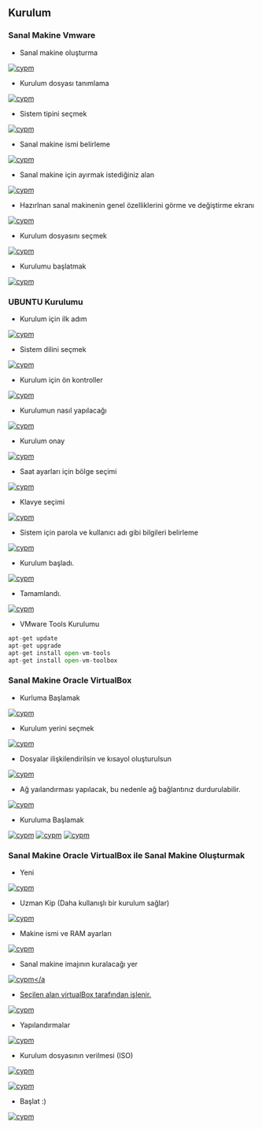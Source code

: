 ## Kurulum

### Sanal Makine Vmware


+ Sanal makine oluşturma

<a href="#" rel="some text">![cypm](/img/1.png)</a>

+ Kurulum dosyası tanımlama

<a href="#" rel="some text">![cypm](/img/2.png)</a>

+ Sistem tipini seçmek

<a href="#" rel="some text">![cypm](/img/3.png)</a>

+ Sanal makine ismi belirleme

<a href="#" rel="some text">![cypm](/img/4.png)</a>

+ Sanal makine için ayırmak istediğiniz alan

<a href="#" rel="some text">![cypm](/img/5.png)</a>

+ Hazırlnan sanal makinenin genel özelliklerini görme ve değiştirme ekranı

<a href="#" rel="some text">![cypm](/img/6.png)</a>

+ Kurulum dosyasını seçmek

<a href="#" rel="some text">![cypm](/img/8.png)</a>

+ Kurulumu başlatmak

<a href="#" rel="some text">![cypm](/img/7.png)</a>

### UBUNTU Kurulumu

+ Kurulum için ilk adım

<a href="#" rel="some text">![cypm](/img/u1.png)</a>

+ Sistem dilini seçmek

<a href="#" rel="some text">![cypm](/img/u2.png)</a>

+ Kurulum için ön kontroller

<a href="#" rel="some text">![cypm](/img/u3.png)</a>

+ Kurulumun nasıl yapılacağı

<a href="#" rel="some text">![cypm](/img/u4.png)</a>

+ Kurulum onay

<a href="#" rel="some text">![cypm](/img/u5.png)</a>

+ Saat ayarları için bölge seçimi

<a href="#" rel="some text">![cypm](/img/u6.png)</a>

+ Klavye seçimi

<a href="#" rel="some text">![cypm](/img/u7.png)</a>

+ Sistem için parola ve kullanıcı adı gibi bilgileri belirleme

<a href="#" rel="some text">![cypm](/img/u8.png)</a>

+ Kurulum başladı. 

<a href="#" rel="some text">![cypm](/img/u9.png)</a>

+ Tamamlandı.

<a href="#" rel="some text">![cypm](/img/u10.png)</a>

+ VMware Tools Kurulumu

```python
apt-get update
apt-get upgrade
apt-get install open-vm-tools
apt-get install open-vm-toolbox
```

### Sanal Makine Oracle VirtualBox

+ Kurluma Başlamak 

<a href="#" rel="some text">![cypm](/img/o1.png)</a>

+ Kurulum yerini seçmek

<a href="#" rel="some text">![cypm](/img/o2.png)</a>

+ Dosyalar ilişkilendirilsin ve kısayol oluşturulsun

<a href="#" rel="some text">![cypm](/img/o3.png)</a>

+ Ağ yaılandırması yapılacak, bu nedenle ağ bağlantınız durdurulabilir.

<a href="#" rel="some text">![cypm](/img/o4.png)</a>

+ Kuruluma Başlamak

<a href="#" rel="some text">![cypm](/img/o5.png)</a>
<a href="#" rel="some text">![cypm](/img/o6.png)</a>
<a href="#" rel="some text">![cypm](/img/o7.png)</a>

### Sanal Makine Oracle VirtualBox ile Sanal Makine Oluşturmak

+ Yeni 

<a href="#" rel="some text">![cypm](/img/o8.png)</a>

+ Uzman Kip (Daha kullanışlı bir kurulum sağlar)

<a href="#" rel="some text">![cypm](/img/o9.png)</a>

+ Makine ismi ve RAM ayarları

<a href="#" rel="some text">![cypm](/img/o10.png)</a>

+ Sanal makine imajının kuralacağı yer

<a href="#" rel="some text">![cypm](/img/o11.png)</a

+ Seçilen alan virtualBox tarafından işlenir.

<a href="#" rel="some text">![cypm](/img/o12.png)</a>

+ Yapılandırmalar

<a href="#" rel="some text">![cypm](/img/o13.png)</a>

+ Kurulum dosyasının verilmesi (ISO)

<a href="#" rel="some text">![cypm](/img/o14.png)</a>


<a href="#" rel="some text">![cypm](/img/o15.png)</a>

+ Başlat :)

<a href="#" rel="some text">![cypm](/img/o16.png)</a>
